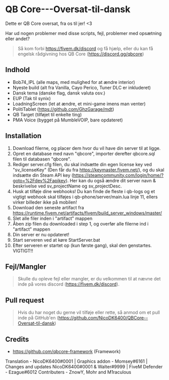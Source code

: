 # QB Core---Oversat-til-dansk
Dette er QB Core oversat, fra os til jer! &lt;3

Har ud nogen problemer med disse scripts, fejl, problemer med opsætning eller andet?  
> Så kom forbi https://fivem.dk/discord og få hjælp, eller du kan få engelsk rådgivning hos QB Core (https://discord.gg/qbcore)

## Indhold
- Bob74_IPL (alle maps, med mulighed for at ændre interior)
- Nyeste build (alt fra Vanilla, Cayo Perico, Tuner DLC er inkluderet)
- Dansk tema (danske flag, dansk valuta osv.)
- EUP (Tak til synix)
- LoadningScreen (let at ændre, et mini-game imens man venter)
- PolitiTablet (https://github.com/GhzGarage/mdt)
- QB Target (tilføjet til enkelte ting)
- PMA Voice (bygget på MumbleVOIP, bare opdateret)

## Installation
1. Download filerne, og placer dem hvor du vil have din server til at ligge.
2. Opret en database med navn "qbcore", importer derefter qbcore.sql filen til databasen "qbcore".
3. Rediger server.cfg filen, du skal indsætte din egen license key ved "sv_licenseKey" (Den får du fra https://keymaster.fivem.net/), og du skal indsætte din Steam API key (https://steamcommunity.com/login/home/?goto=%2Fdev%2Fapikey). Her kan du også ændre dit server navn & beskrivelse ved sv_projectName og sv_projectDesc.
4. Husk at tilføje dine webhooks! Du kan finde de fleste i qb-logs og et vigtigt webhook skal tilføjes i qb-phone/server/main.lua linje 11, ellers virker billeder ikke på mobilen!
5. Download den seneste artifact fra https://runtime.fivem.net/artifacts/fivem/build_server_windows/master/
6. Slet alle filer inden i "artifact" mappen
7. Åben zip filen du downloaded i step 1, og overfør alle filerne ind i "artifact" mappen
8. Din server er nu opdateret!
9. Start serveren ved at køre StartServer.bat
10. Efter serveren er startet op (kun første gang), skal den genstartes. VIGTIGT!!

## Fejl/Mangler
> Skulle du opleve fejl eller mangler, er du velkommen til at nævne det inde på vores discord (https://fivem.dk/discord). 

## Pull request
> Hvis du har noget du gerne vil tilføje eller rette, så anmod om et pull inde på GitHub'en (https://github.com/NicoDK6400/QBCore--Oversat-til-dansk)

## Credits
- https://github.com/qbcore-framework (Framework)

Translation - NicoDK6400#0001 | Graphics addon - Momsey#6161 | Changes and updates NicoDK6400#0001 & Walter#9999 | FiveM Defender - Ezague#6012
Contributers - ZnowY, Mohr and M1raculous